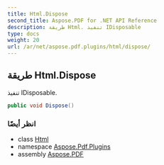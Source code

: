 ```yaml
---
title: Html.Dispose
second_title: Aspose.PDF for .NET API Reference
description: طريقة Html. تنفيذ IDisposable
type: docs
weight: 20
url: /ar/net/aspose.pdf.plugins/html/dispose/
---
```

## طريقة Html.Dispose

تنفيذ IDisposable.

```csharp
public void Dispose()
```

### انظر أيضًا

* class [Html](../)
* namespace [Aspose.Pdf.Plugins](../../../aspose.pdf.plugins/)
* assembly [Aspose.PDF](../../../)